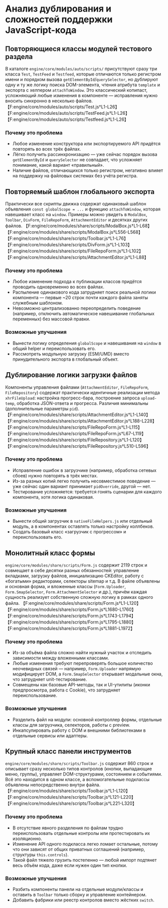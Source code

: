 # Анализ дублирования и сложностей поддержки JavaScript-кода

## Повторяющиеся классы модулей тестового раздела
В каталоге `engine/core/modules/auto/scripts/` присутствуют сразу три класса `Test`, `TestFeed` и `Testfeed`, которые отличаются только регистром имени и порядком вызова `getElementById`/`querySelector`, но дублируют одну и ту же логику поиска DOM-элемента, чтения атрибута `template` и экспорта с хелпером `attachToWindow`. Это классический копипаст, усложняющий любые изменения в компоненте — исправления нужно вносить синхронно в несколько файлов. 【F:engine/core/modules/auto/scripts/Test.js†L1-L26】【F:engine/core/modules/auto/scripts/TestFeed.js†L1-L26】【F:engine/core/modules/auto/scripts/Testfeed.js†L1-L26】

### Почему это проблема
* Любое изменение конструктора или экспортируемого API придётся повторять во всех трёх файлах.
* Лёгко получить рассинхронизацию — уже сейчас порядок вызова `getElementById` и `querySelector` не совпадает, что усложняет понимание, какой вариант «правильный».
* Наличие файлов, отличающихся только регистром, негативно влияет на поддержку на файловых системах без учёта регистра.

## Повторяемый шаблон глобального экспорта
Практически все скрипты движка содержат одинаковый шаблон объявления `const globalScope = ...` и функцию `attachToWindow`, которая навешивает класс на `window`. Примеры можно увидеть в `ModalBox`, `Toolbar`, `DivForm`, `FileRepoForm`, `AttachmentEditor` и десятках других файлов. 【F:engine/core/modules/share/scripts/ModalBox.js†L1-L68】【F:engine/core/modules/share/scripts/ModalBox.js†L556-L568】【F:engine/core/modules/share/scripts/Toolbar.js†L1-L76】【F:engine/core/modules/share/scripts/DivForm.js†L1-L103】【F:engine/core/modules/share/scripts/FileRepoForm.js†L1-L102】【F:engine/core/modules/share/scripts/AttachmentEditor.js†L1-L88】

### Почему это проблема
* Любое изменение подхода к публикации классов придётся проводить одновременно во всех файлах.
* Распыление одинакового кода затрудняет поиск реальной логики компонента — первые ~20 строк почти каждого файла заняты служебным шаблоном.
* Невозможно централизованно переопределить поведение (например, отключить автоматическое навешивание глобальных переменных) без массовой правки.

### Возможные улучшения
* Вынести логику определения `globalScope` и навешивания на `window` в общий helper и переиспользовать его.
* Рассмотреть модульную загрузку (ESM/UMD) вместо принудительного экспорта в глобальный объект.

## Дублирование логики загрузки файлов
Компоненты управления файлами (`AttachmentEditor`, `FileRepoForm`, `FileRepository`) содержат практически идентичные реализации метода `xhrFileUpload`: настройка прогресс-бара, построение запроса `upload-temp`, обработка JSON-ответа и прогресса. Различия минимальны (дополнительные параметры `pid`). 【F:engine/core/modules/share/scripts/AttachmentEditor.js†L1-L140】【F:engine/core/modules/share/scripts/AttachmentEditor.js†L188-L228】【F:engine/core/modules/share/scripts/FileRepoForm.js†L1-L115】【F:engine/core/modules/share/scripts/FileRepoForm.js†L67-L119】【F:engine/core/modules/share/scripts/FileRepository.js†L1-L120】【F:engine/core/modules/share/scripts/FileRepository.js†L510-L596】

### Почему это проблема
* Исправление ошибок в загрузчике (например, обработка сетевых сбоев) нужно повторять в трёх местах.
* Из-за разных копий легко получить несовместимое поведение — уже сейчас один вариант принимает `pidOverride`, другой — нет.
* Тестирование усложняется: требуется гонять сценарии для каждого компонента, хотя логика одинаковая.

### Возможные улучшения
* Вынести общий загрузчик в `nativeFileHelpers.js` или отдельный модуль, а в компонентах оставлять только настройку коллбеков.
* Создать базовый класс «загрузчик с прогрессом» и переиспользовать его.

## Монолитный класс формы
`engine/core/modules/share/scripts/Form.js` содержит 2119 строк и совмещает в себе десятки разных обязанностей: управление вкладками, загрузку файлов, инициализацию CKEditor, работу с «богатыми» редакторами, селекторы sitemap и т.д. В файле объявлены и основная форма, и вложенные классы (`Form.Uploader`, `Form.SmapSelector`, `Form.AttachmentSelector` и др.), причём каждая сущность реализует собственную сложную логику в рамках одного файла. 【F:engine/core/modules/share/scripts/Form.js†L1-L120】【F:engine/core/modules/share/scripts/Form.js†L1680-L1760】【F:engine/core/modules/share/scripts/Form.js†L1743-L1794】【F:engine/core/modules/share/scripts/Form.js†L1795-L1880】【F:engine/core/modules/share/scripts/Form.js†L1881-L1972】

### Почему это проблема
* Из-за объёма файла сложно найти нужный участок и отследить зависимости между вложенными классами.
* Любые изменения требуют перепроверять большое количество неочевидных связей — например, `Form.Uploader` напрямую модифицирует DOM, а `Form.SmapSelector` открывает модальные окна, что затрудняет unit-тестирование.
* Совмещены как базовые API-методы, так и UI-утилиты (иконки предпросмотра, работа с Cookie), что затрудняет переиспользование.

### Возможные улучшения
* Разделить файл на модули: основной контроллер формы, отдельные классы для загрузчика, селекторов, работы с preview.
* Инкапсулировать работу с DOM и внешними библиотеками в отдельные сервисы или адаптеры.

## Крупный класс панели инструментов
`engine/core/modules/share/scripts/Toolbar.js` содержит 860 строк и описывает сразу несколько типов контролов (кнопки, выпадающие меню, группы), управляет DOM-структурами, состоянием и событиями. Всё это находится в одном классе, а вспомогательные подклассы объявлены непосредственно внутри файла. 【F:engine/core/modules/share/scripts/Toolbar.js†L1-L120】【F:engine/core/modules/share/scripts/Toolbar.js†L121-L220】【F:engine/core/modules/share/scripts/Toolbar.js†L221-L320】

### Почему это проблема
* В отсутствие явного разделения по файлам трудно переиспользовать отдельные контролы или протестировать их изоляционно.
* Изменение API одного подкласса легко ломает остальные, потому что они зависят от общих приватных соглашений (например, структуры `this.controls`).
* Такой файл тяжело грузить постепенно — любой импорт подтянет весь объём кода, даже если нужен один тип кнопки.

### Возможные улучшения
* Разбить компоненты панели на отдельные модули/классы и оставить в `Toolbar` только сборку и управление контейнером.
* Добавить фабрики или реестр контролов вместо жёстких `switch`.
